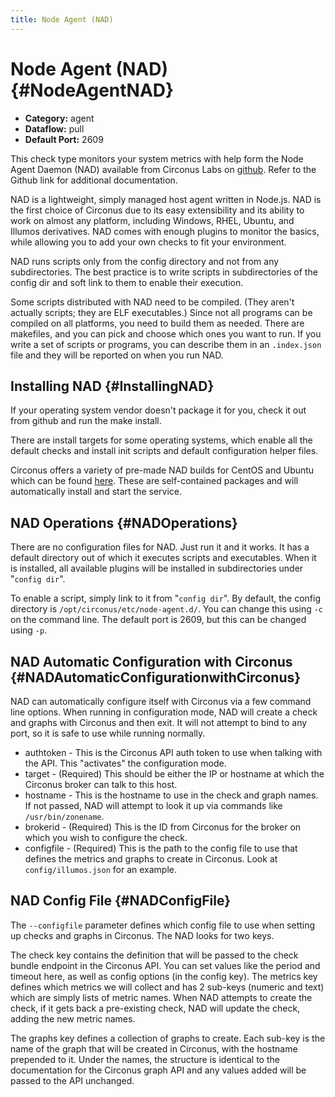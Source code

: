 ```yaml
---
title: Node Agent (NAD)
---
```


# Node Agent (NAD) {#NodeAgentNAD}

 * **Category:** agent
 * **Dataflow:** pull
 * **Default Port:** 2609

This check type monitors your system metrics with help form the Node Agent Daemon (NAD) available from Circonus Labs on [github](https://github.com/circonus-labs/nad). Refer to the Github link for additional documentation.

NAD is a lightweight, simply managed host agent written in Node.js. NAD is the first choice of Circonus due to its easy extensibility and its ability to work on almost any platform, including Windows, RHEL, Ubuntu, and Illumos derivatives. NAD comes with enough plugins to monitor the basics, while allowing you to add your own checks to fit your environment.

NAD runs scripts only from the config directory and not from any subdirectories. The best practice is to write scripts in subdirectories of the config dir and soft link to them to enable their execution.

Some scripts distributed with NAD need to be compiled. (They aren't actually scripts; they are ELF executables.) Since not all programs can be compiled on all platforms, you need to build them as needed. There are makefiles, and you can pick and choose which ones you want to run. If you write a set of scripts or programs, you can describe them in an `.index.json` file and they will be reported on when you run NAD.

## Installing NAD {#InstallingNAD}

If your operating system vendor doesn't package it for you, check it out from github and run the make install.

There are install targets for some operating systems, which enable all the default checks and install init scripts and default configuration helper files.

Circonus offers a variety of pre-made NAD builds for CentOS and Ubuntu which can be found [here](http://updates.circonus.net/node-agent/packages/). These are self-contained packages and will automatically install and start the service.

## NAD Operations {#NADOperations}

There are no configuration files for NAD. Just run it and it works. It has a default directory out of which it executes scripts and executables. When it is installed, all available plugins will be installed in subdirectories under "`config dir`".

To enable a script, simply link to it from "`config dir`". By default, the config directory is `/opt/circonus/etc/node-agent.d/`. You can change this using `-c` on the command line. The default port is 2609, but this can be changed using `-p`.

## NAD Automatic Configuration with Circonus {#NADAutomaticConfigurationwithCirconus}

NAD can automatically configure itself with Circonus via a few command line options. When running in configuration mode, NAD will create a check and graphs with Circonus and then exit. It will not attempt to bind to any port, so it is safe to use while running normally.
 * authtoken - This is the Circonus API auth token to use when talking with the API. This "activates" the configuration mode.
 * target - (Required) This should be either the IP or hostname at which the Circonus broker can talk to this host. 
 * hostname - This is the hostname to use in the check and graph names. If not passed, NAD will attempt to look it up via commands like `/usr/bin/zonename`.
 * brokerid - (Required) This is the ID from Circonus for the broker on which you wish to configure the check. 
 * configfile - (Required) This is the path to the config file to use that defines the metrics and graphs to create in Circonus. Look at `config/illumos.json` for an example. 

## NAD Config File {#NADConfigFile}

The `--configfile` parameter defines which config file to use when setting up checks and graphs in Circonus. The NAD looks for two keys.

The check key contains the definition that will be passed to the check bundle endpoint in the Circonus API. You can set values like the period and timeout here, as well as config options (in the config key). The metrics key defines which metrics we will collect and has 2 sub-keys (numeric and text) which are simply lists of metric names. When NAD attempts to create the check, if it gets back a pre-existing check, NAD will update the check, adding the new metric names.

The graphs key defines a collection of graphs to create. Each sub-key is the name of the graph that will be created in Circonus, with the hostname prepended to it. Under the names, the structure is identical to the documentation for the Circonus graph API and any values added will be passed to the API unchanged.
